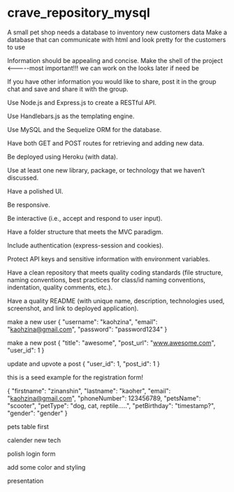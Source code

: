 # crave_repository_mysql

A small pet shop needs a database to inventory new customers data
Make a database that can communicate with html and look pretty for the customers to use

Information should be appealing and concise. 
Make the shell of the project <-----most important!!! we can work on the looks later if need be

If you have other information you would like to share, post it in the group chat and save and share it with the group. 


Use Node.js and Express.js to create a RESTful API.

Use Handlebars.js as the templating engine.

Use MySQL and the Sequelize ORM for the database.

Have both GET and POST routes for retrieving and adding new data.

Be deployed using Heroku (with data).

Use at least one new library, package, or technology that we haven’t discussed.

Have a polished UI.

Be responsive.

Be interactive (i.e., accept and respond to user input).

Have a folder structure that meets the MVC paradigm.

Include authentication (express-session and cookies).

Protect API keys and sensitive information with environment variables.

Have a clean repository that meets quality coding standards (file structure, naming conventions, best practices for class/id naming conventions, indentation, quality comments, etc.).

Have a quality README (with unique name, description, technologies used, screenshot, and link to deployed application).


make a new user
{
  "username": "kaohzina",
	"email": "kaohzina@gmail.com",
	"password": "password1234"
}

make a new post
{
"title": "awesome",
"post_url": "www.awesome.com",
"user_id": 1
}

update and upvote a post
{
"user_id": 1,
"post_id": 1
}

this is a seed example for the registration form!

{
	"firstname": "zinanshin",
	"lastname": "kaoher",
	"email": "kaohzina@gmail.com",
	"phoneNumber": 123456789,
	"petsName": "scooter",
	"petType": "dog, cat, reptile.....",
	"petBirthday": "timestamp?",
	"gender": "gender"
}

pets table first

calender new tech

polish login form 

add some color and styling

presentation